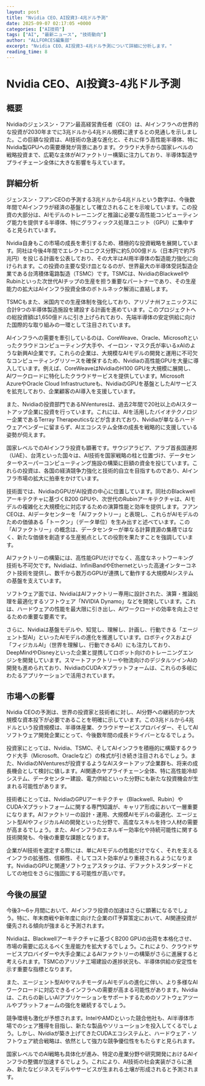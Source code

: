 ```yaml
---
layout: post
title: "Nvidia CEO、AI投資3-4兆ドル予測"
date: 2025-09-07 02:17:05 +0000
categories: ["AI技術"]
tags: ["AI", "最新ニュース", "技術動向"]
author: "ALLFORCES編集部"
excerpt: "Nvidia CEO、AI投資3-4兆ドル予測について詳細に分析します。"
reading_time: 8
---
```


# Nvidia CEO、AI投資3-4兆ドル予測

## 概要
Nvidiaのジェンスン・フアン最高経営責任者（CEO）は、AIインフラへの世界的な投資が2030年までに3兆ドルから4兆ドル規模に達するとの見通しを示しました。この巨額な投資は、AI技術の急速な進化と、それに伴う高性能半導体、特にNvidia製GPUへの需要爆発が背景にあります。クラウド大手から国家レベルの戦略投資まで、広範な主体がAIファクトリー構築に注力しており、半導体製造サプライチェーン全体に大きな影響を与えています。

## 詳細分析
ジェンスン・フアンCEOの予測する3兆ドルから4兆ドルという数字は、今後数年間でAIインフラが経済の基盤として確立されることを示唆しています。この投資の大部分は、AIモデルのトレーニングと推論に必要な高性能コンピューティング能力を提供する半導体、特にグラフィックス処理ユニット（GPU）に集中すると見られています。

Nvidia自身もこの市場の成長を牽引するため、積極的な投資戦略を展開しています。同社は今後4年間でエレクトロニクス分野に約5,000億ドル（日本円で約75兆円）を投じる計画を公表しており、その大半はAI用半導体の製造能力強化に向けられます。この投資の主要な受け皿となるのが、世界最大の半導体受託製造企業である台湾積体電路製造（TSMC）です。TSMCは、NvidiaのBlackwellやRubinといった次世代AIチップの生産を担う重要なパートナーであり、その生産能力の拡大はAIインフラ投資全体のボトルネック解消に直結します。

TSMCもまた、米国内での生産体制を強化しており、アリゾナ州フェニックスに合計9つの半導体製造施設を建設する計画を進めています。このプロジェクトへの総投資額は1,650億ドルに引き上げられており、先端半導体の安定供給に向けた国際的な取り組みの一環として注目されています。

AIインフラへの需要を牽引しているのは、CoreWeave、Oracle、Microsoftといったクラウドコンピューティング大手や、イーロン・マスク氏が率いるxAIのような新興AI企業です。これらの企業は、大規模なAIモデルの開発と運用に不可欠なコンピューティングリソースを確保するため、Nvidiaの高性能GPUを大量に導入しています。例えば、CoreWeaveはNvidiaのH100 GPUを大規模に展開し、AIワークロードに特化したクラウドサービスを提供しています。Microsoft AzureやOracle Cloud Infrastructureも、NvidiaのGPUを基盤としたAIサービスを拡充しており、企業顧客のAI導入を支援しています。

また、Nvidiaの投資部門であるNVenturesは、過去2年間で20社以上のAIスタートアップ企業に投資を行っています。これには、AIを活用したバイオテクノロジー企業であるTerray Therapeuticsなどが含まれており、Nvidiaが単なるハードウェアベンダーに留まらず、AIエコシステム全体の成長を戦略的に支援している姿勢が伺えます。

国家レベルでのAIインフラ投資も顕著です。サウジアラビア、アラブ首長国連邦（UAE）、台湾といった国々は、AI技術を国家戦略の柱と位置づけ、データセンターやスーパーコンピューティング施設の構築に巨額の資金を投じています。これらの投資は、各国の経済競争力強化と技術的自立を目指すものであり、AIインフラ市場の拡大に拍車をかけています。

技術面では、NvidiaのGPUがAI投資の中心に位置しています。同社のBlackwellアーキテクチャに基づくB200 GPUや、次世代のRubinアーキテクチャは、AIモデルの複雑化と大規模化に対応するための演算性能と効率を提供します。フアンCEOは、AIデータセンターを「AIファクトリー」と表現し、これらがAIモデルのための価値ある「トークン」（データ単位）を生み出すと述べています。この「AIファクトリー」の概念は、データセンターが単なる計算資源の集積ではなく、新たな価値を創造する生産拠点としての役割を果たすことを強調しています。

AIファクトリーの構築には、高性能GPUだけでなく、高度なネットワーキング技術も不可欠です。Nvidiaは、InfiniBandやEthernetといった高速インターコネクト技術を提供し、数千から数万のGPUが連携して動作する大規模AIシステムの基盤を支えています。

ソフトウェア面では、NvidiaはAIファクトリー専用に設計された、演算・推論処理を最適化するソフトウェア「NVIDIA Dynamo」などを開発しています。これは、ハードウェアの性能を最大限に引き出し、AIワークロードの効率を向上させるための重要な要素です。

さらに、Nvidiaは基盤モデルや、知覚し、理解し、計画し、行動できる「エージェント型AI」といったAIモデルの進化を推進しています。ロボティクスおよび「フィジカルAI」（世界を理解し、行動できるAI）にも注力しており、DeepMindやDisneyといった企業と提携してロボット向けのトレーニングエンジンを開発しています。スマートファクトリーや物流向けのデジタルツインAIの開発も進められており、NvidiaのCUDA-Xプラットフォームは、これらの多岐にわたるアプリケーションで活用されています。

## 市場への影響
Nvidia CEOの予測は、世界の投資家と技術者に対し、AI分野への継続的かつ大規模な資本投下が必要であることを明確に示しています。この3兆ドルから4兆ドルという投資規模は、半導体産業、クラウドサービスプロバイダー、そしてAIソフトウェア開発企業にとって、今後数年間の成長ドライバーとなるでしょう。

投資家にとっては、Nvidia、TSMC、そしてAIインフラを積極的に構築するクラウド大手（Microsoft、Oracleなど）の株式が引き続き注目されるでしょう。また、NvidiaのNVenturesが投資するようなAIスタートアップ企業群も、将来の成長機会として検討に値します。AI関連のサプライチェーン全体、特に高性能冷却システム、データセンター建設、電力供給といった分野にも新たな投資機会が生まれる可能性があります。

技術者にとっては、NvidiaのGPUアーキテクチャ（Blackwell、Rubin）やCUDA-Xプラットフォームに関する専門知識が、キャリア形成において一層重要になります。AIファクトリーの設計・運用、大規模AIモデルの最適化、エージェント型AIやフィジカルAIの開発といった分野で、高度なスキルを持つ人材の需要が高まるでしょう。また、AIインフラのエネルギー効率化や持続可能性に関する技術開発も、今後の重要な課題となります。

企業がAI技術を選定する際には、単にAIモデルの性能だけでなく、それを支えるインフラの拡張性、信頼性、そしてコスト効率がより重視されるようになります。NvidiaのGPUと関連ソフトウェアスタックは、デファクトスタンダードとしての地位をさらに強固にする可能性が高いです。

## 今後の展望
今後3～6ヶ月間において、AIインフラ投資の加速はさらに顕著になるでしょう。特に、年末商戦や新年度に向けた企業のIT予算策定において、AI関連投資が優先される傾向が強まると予測されます。

Nvidiaは、Blackwellアーキテクチャに基づくB200 GPUの出荷を本格化させ、市場の需要に応えるべく生産能力を拡大するでしょう。これにより、クラウドサービスプロバイダーや大手企業によるAIファクトリーの構築がさらに進展すると考えられます。TSMCのアリゾナ工場建設の進捗状況も、半導体供給の安定性を示す重要な指標となります。

また、エージェント型AIやマルチモーダルAIモデルの進化に伴い、より多様なAIワークロードに対応できるインフラへの需要が高まる可能性があります。Nvidiaは、これらの新しいAIアプリケーションをサポートするためのソフトウェアツールやプラットフォームの強化を継続するでしょう。

競争環境も激化が予想されます。IntelやAMDといった競合他社も、AI半導体市場でのシェア獲得を目指し、新たな製品やソリューションを投入してくるでしょう。しかし、Nvidiaが築き上げてきたCUDAエコシステムと、ハードウェア・ソフトウェア統合戦略は、依然として強力な競争優位性をもたらすと見られます。

国家レベルでのAI戦略も具体化が進み、特定の産業分野や研究開発におけるAIインフラの整備が加速するでしょう。これにより、AI技術の社会実装がさらに進み、新たなビジネスモデルやサービスが生まれる土壌が形成されると予測されます。

